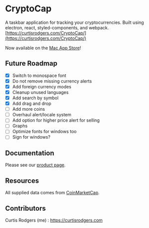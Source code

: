 # CryptoCap

A taskbar application for tracking your cryptocurrencies. Built using electron,
react, styled-components, and webpack.
[https://curtisrodgers.com/CryptoCap/](https://curtisrodgers.com/CryptoCap/)

Now available on the [Mac App Store](https://itunes.apple.com/app/cryptocap/id1334581292)!

## Future Roadmap

* [x] Switch to monospace font
* [x] Do not remove missing currency alerts
* [x] Add foreign currency modes
* [x] Cleanup unused languages
* [x] Add search by symbol
* [x] Add drag and drop
* [ ] Add more coins
* [ ] Overhaul alert/locale system
* [ ] Add option for higher price alert for selling
* [ ] Graphs
* [ ] Optimize fonts for windows too
* [ ] Sign for windows?

## Documentation

Please see our [product page](https://curtisrodgers.com/CryptoCap).

## Resources

All supplied data comes from [CoinMarketCap](https://coinmarketcap.com/api/).

## Contributors

Curtis Rodgers (me) : https://curtisrodgers.com
